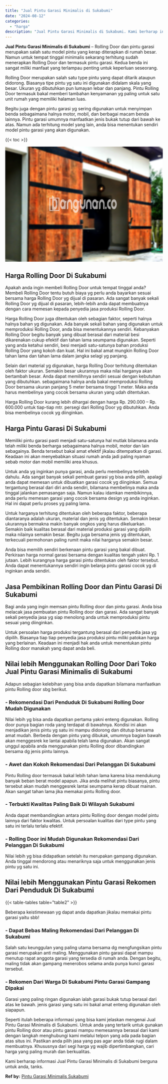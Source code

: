 ```yaml
---
title: "Jual Pintu Garasi Minimalis di Sukabumi"
date: "2024-08-12"
categories: 
  - "harga"
description: "Jual Pintu Garasi Minimalis di Sukabumi. Kami berharap informasi Jual Pintu Garasi Minimalis di Sukabumi berguna untuk anda, tanks...."
---
```


**Jual Pintu Garasi Minimalis di Sukabumi** – Rolling Door dan pintu garasi merupakan salah satu model pintu yang kerap diterapkan di rumah besar. Namun untuk tempat tinggal minimalis sekarang terhitung sudah menerapkan Rolling Door dan termasuk pintu garasi. Kedua benda ini sangat miliki manfaat yang terlampau penting untuk keperluan seseorang.

Rolling Door merupakan salah satu type pintu yang dapat ditarik ataupun didorong. Biasanya tipe pintu yg satu ini digunakan didalam skala yang besar. Ukuran yg dibutuhkan pun lumayan lebar dan panjang. Pintu Rolling Door termasuk bakal memberi tambahan kenyamanan yg paling untuk satu unit rumah yang memiliki halaman luas.

Begitu juga dengan pintu garasi yg sering digunakan untuk menyimpan benda sebagaimana halnya motor, mobil, dan berbagai macam benda lainnya. Pintu garasi umumnya manfaatkan jenis bukak tutup dari bawah ke atas. Namun ada terhitung model yang lain, anda bisa menentukan sendiri model pintu garasi yang akan digunakan.

{{< toc >}}

![Jual Pintu Garasi Minimalis di Sukabumi](/images/pintu-garasi-10.png)

## Harga Rolling Door Di Sukabumi

Apakah anda ingin membeli Rolling Door untuk tempat tinggal anda? Membeli Rolling Door tentu butuh biaya yg perlu anda bayarkan sesuai bersama harga Rolling Door yg dijual di pasaran. Ada sangat banyak sekali Rolling Door yg dijual di pasaran, lebih-lebih anda dapat membuatnya dengan cara memesan kepada penyedia jasa produksi Rolling Door.

Harga Rolling Door juga ditentukan oleh sebagian faktor, seperti halnya halnya bahan yg digunakan. Ada banyak sekali bahan yang digunakan untuk memproduksi Rolling Door, anda bisa menentukannya sendiri. Kebanyakan Rolling Door begitu banyak yang dibuat berasal dari material besi dikarenakan cukup efektif dan tahan lama seumpama digunakan. Seperti yang anda ketahui sendiri, besi menjadi satu-satunya bahan produksi Rolling Door yang kokoh dan kuat. Hal ini bakal amat mungkin Rolling Door tahan lama dan tahan lama dalam jangka selagi yg panjang.

Selain dari material yg digunakan, harga Rolling Door terhitung ditentukan oleh faktor ukuran. Semakin besar ukurannya maka nilai harganya akan bertambah besar. Anda dapat memilihnya sendiri sesuai dengan kebutuhan yang dibutuhkan. sebagaimana halnya anda bakal memproduksi Rolling Door bersama ukuran panjang 5 meter bersama tinggi 1 meter. Maka anda harus membelinya yang cocok bersama ukuran yang udah ditentukan.

Harga Rolling Door kurang lebih dihargai dengan harga Rp. 290.000 – Rp. 600.000 untuk tiap-tiap mtr. persegi dari Rolling Door yg dibutuhkan. Anda bisa membelinya cocok yg diinginkan.

## Harga Pintu Garasi Di Sukabumi

Memiliki pintu garasi pasti menjadi satu-satunya hal mutlak bilamana anda telah miliki benda berharga sebagaimana halnya mobil, motor dan lain sebagainya. Benda tersebut bakal amat efektif jikalau ditempatkan di garasi. Keadaan ini akan menyebabkan situasi rumah anda jadi paling nyaman sebab motor dan mobil memiliki area khusus.

Untuk anda yg inginkan punya garasi, anda perlu membelinya terlebih dahulu. Ada sangat banyak sekali pembuat garasi yg bisa anda pilih, apalagi anda dapat memesan untuk dibuatkan garasi cocok yg diinginkan. Semua tergantung berasal dari diri anda sendiri, bilamana membelinya maka anda tinggal jalankan pemasangan saja. Namun kalau idamkan membikinnya, anda perlu memesan garasi yang cocok bersama design yg anda inginkan. Hal ini dapat perlu proses yg paling lama.

Untuk harganya terhitung ditentukan oleh beberapa faktor, beberapa diantaranya adalah ukuran, material dan jenis yg ditentukan. Semakin besar ukurannya bermakna makin banyak ongkos yang harus dikeluarkan. Semakin baik kualitas berasal dari material produksi garasi yang dipilih maka nilainya semakin besar. Begitu juga bersama jenis yg ditentukan, terkecuali permohonan paling rumit maka nilai harganya semakin besar.

Anda bisa memilih sendiri berkenaan pintu garasi yang bakal dibuat. Perkiraan harga normal garasi bersama dengan kualitas tengah yakni Rp. 1 jutaan. Lebih kurangnya harga garasi pintu ditentukan oleh faktor tersebut. Anda dapat menentukannya sendiri ingin belanja pintu garasi cocok yg di inginkan anda sendiri.

## Jasa Pembikinan Rolling Door dan Pintu Garasi Di Sukabumi

Bagi anda yang ingin memsan pintu Rolling door dan pintu garasi. Anda bisa melacak jasa pembuatan pintu Rolling door dan garasi. Ada sangat banyak sekali penyedia jasa yg siap menolong anda untuk memproduksi pintu sesuai yang diinginkan.

Untuk persoalan harga produksi tergantung berasal dari penyedia jasa yg dipilih. Biasanya tiap tiap penyedia jasa produksi pintu miliki patokan harga yang berlainan. Keadaan ini menjadi hak anda untuk menentukan pintu Rolling door manakah yang dapat anda beli.

## Nilai lebih Menggunakan Rolling Door Dari Toko Jual Pintu Garasi Minimalis di Sukabumi

Adapun sebagian kelebihan yang bisa anda dapatkan bilamana manfaatkan pintu Rolling door sbg berikut.

### \- Rekomendasi Dari Penduduk Di Sukabumi Rolling Door Mudah Digunakan

Nilai lebih yg bisa anda dapatkan pertama yakni enteng digunakan. Rolling door punya bagian roda yang terdapat di bawahnya. Kondisi ini akan menjadikan jenis pintu yg satu ini mampu didorong dan ditutup bersama amat mudah. Berbeda dengan pintu yang dibukak, umumnya bagian bawah akan menggesrek ke lantai apabila telah lama digunakan. Akan sangat unggul apabila anda menggunakan pintu Rolling door dibandingkan bersama dg jenis pintu lainnya.

### \- Awet dan Kokoh Rekomendasi Dari Pelanggan Di Sukabumi

Pintu Rolling door termasuk bakal lebih tahan lama karena bisa mendukung banyak beban berat model apapun. Jika anda melihat pintu biasanya, pintu tersebut akan mudah menggesrek lantai seumpama kerap dibuat mainan. Akan sangat tahan lama jika memakai pintu Rolling door.

### \- Terbukti Kwalitas Paling Baik Di Wilayah Sukabumi

Anda dapat membandingkan antara pintu Rolling door dengan model pintu lainnya dari faktor kwalitas. Untuk persoalan kualitas dari type pintu yang satu ini terlalu terlalu efektif.

### \- Rolling Door ini Mudah Digunakan Rekomendasi Dari Pelanggan Di Sukabumi

Nilai lebih yg bisa didapatkan setelah itu merupakan gampang digunakan. Anda tinggal mendorong atau menariknya saja untuk menggunakan jenis pintu yg satu ini.

## Nilai lebih Menggunakan Pintu Garasi Rekomen Dari Penduduk Di Sukabumi

{{< table-tables table="table2" >}}

Beberapa keistimewaan yg dapat anda dapatkan jikalau memakai pintu garasi yaitu sbb!

### \- Dapat Bebas Maling Rekomendasi Dari Pelanggan Di Sukabumi

Salah satu keunggulan yang paling utama bersama dg mengfungsikan pintu garasi merupakan anti maling. Menggunakan pintu garasi dapat mampu menutup rapat anggota garasi yang tersedia di rumah anda. Dengan begitu, maling tidak akan gampang menerobos selama anda punya kunci garasi tersebut.

### \- Rekomen Dari Warga Di Sukabumi Pintu Garasi Gampang Dipakai

Garasi yang paling ringan digunakan ialah garasi bukak tutup berasal dari atas ke bawah. jenis garasi yang satu ini bakal amat enteng digunakan oleh siapapun.

Seperti itulah beberapa informasi yang bisa kami jelaskan mengenai Jual Pintu Garasi Minimalis di Sukabumi. Untuk anda yang tertarik untuk gunakan pintu Rolling door atau pintu garasi mampu memesannya berasal dari kami dengan langkah menghubungi kami melalui telpon yang ada pada bagian atas situs ini. Pastikan anda pilih jasa yang pas agar anda tidak rugi dalam membuatnya. Khususnya dari segi harga yg wajib dipertimbangkan, cari harga yang paling murah dan berkualitas.

Kami berharap informasi Jual Pintu Garasi Minimalis di Sukabumi berguna untuk anda, tanks.

**Ref by:** [Pintu Garasi Minimalis Sukabumi](https://id.wikipedia.org/wiki/Pintu)
